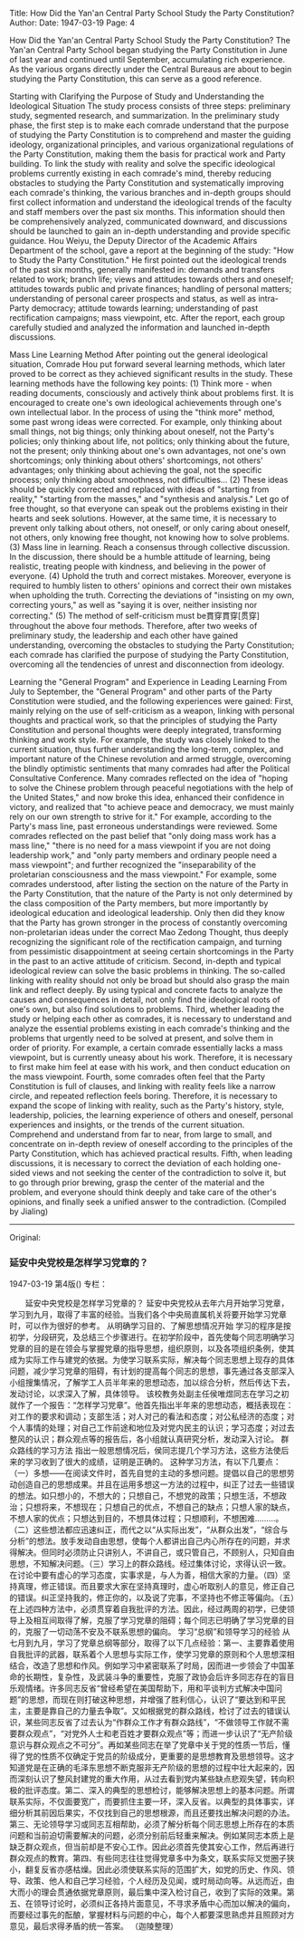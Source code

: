 Title: How Did the Yan'an Central Party School Study the Party Constitution?
Author:
Date: 1947-03-19
Page: 4

How Did the Yan'an Central Party School Study the Party Constitution?
    The Yan'an Central Party School began studying the Party Constitution in June of last year and continued until September, accumulating rich experience. As the various organs directly under the Central Bureaus are about to begin studying the Party Constitution, this can serve as a good reference.

  Starting with Clarifying the Purpose of Study and Understanding the Ideological Situation
    The study process consists of three steps: preliminary study, segmented research, and summarization. In the preliminary study phase, the first step is to make each comrade understand that the purpose of studying the Party Constitution is to comprehend and master the guiding ideology, organizational principles, and various organizational regulations of the Party Constitution, making them the basis for practical work and Party building. To link the study with reality and solve the specific ideological problems currently existing in each comrade's mind, thereby reducing obstacles to studying the Party Constitution and systematically improving each comrade's thinking, the various branches and in-depth groups should first collect information and understand the ideological trends of the faculty and staff members over the past six months. This information should then be comprehensively analyzed, communicated downward, and discussions should be launched to gain an in-depth understanding and provide specific guidance.
    Hou Weiyu, the Deputy Director of the Academic Affairs Department of the school, gave a report at the beginning of the study: "How to Study the Party Constitution." He first pointed out the ideological trends of the past six months, generally manifested in: demands and transfers related to work; branch life; views and attitudes towards others and oneself; attitudes towards public and private finances; handling of personal matters; understanding of personal career prospects and status, as well as intra-Party democracy; attitude towards learning; understanding of past rectification campaigns; mass viewpoint, etc. After the report, each group carefully studied and analyzed the information and launched in-depth discussions.

  Mass Line Learning Method
    After pointing out the general ideological situation, Comrade Hou put forward several learning methods, which later proved to be correct as they achieved significant results in the study.
    These learning methods have the following key points: (1) Think more - when reading documents, consciously and actively think about problems first. It is encouraged to create one's own ideological achievements through one's own intellectual labor. In the process of using the "think more" method, some past wrong ideas were corrected. For example, only thinking about small things, not big things; only thinking about oneself, not the Party's policies; only thinking about life, not politics; only thinking about the future, not the present; only thinking about one's own advantages, not one's own shortcomings; only thinking about others' shortcomings, not others' advantages; only thinking about achieving the goal, not the specific process; only thinking about smoothness, not difficulties... (2) These ideas should be quickly corrected and replaced with ideas of "starting from reality," "starting from the masses," and "synthesis and analysis." Let go of free thought, so that everyone can speak out the problems existing in their hearts and seek solutions. However, at the same time, it is necessary to prevent only talking about others, not oneself, or only caring about oneself, not others, only knowing free thought, not knowing how to solve problems. (3) Mass line in learning. Reach a consensus through collective discussion. In the discussion, there should be a humble attitude of learning, being realistic, treating people with kindness, and believing in the power of everyone. (4) Uphold the truth and correct mistakes. Moreover, everyone is required to humbly listen to others' opinions and correct their own mistakes when upholding the truth. Correcting the deviations of "insisting on my own, correcting yours," as well as "saying it is over, neither insisting nor correcting." (5) The method of self-criticism must be貫穿貫穿[贯穿] throughout the above four methods. Therefore, after two weeks of preliminary study, the leadership and each other have gained understanding, overcoming the obstacles to studying the Party Constitution; each comrade has clarified the purpose of studying the Party Constitution, overcoming all the tendencies of unrest and disconnection from ideology.

  Learning the "General Program" and Experience in Leading Learning
    From July to September, the "General Program" and other parts of the Party Constitution were studied, and the following experiences were gained: First, mainly relying on the use of self-criticism as a weapon, linking with personal thoughts and practical work, so that the principles of studying the Party Constitution and personal thoughts were deeply integrated, transforming thinking and work style. For example, the study was closely linked to the current situation, thus further understanding the long-term, complex, and important nature of the Chinese revolution and armed struggle, overcoming the blindly optimistic sentiments that many comrades had after the Political Consultative Conference. Many comrades reflected on the idea of "hoping to solve the Chinese problem through peaceful negotiations with the help of the United States," and now broke this idea, enhanced their confidence in victory, and realized that "to achieve peace and democracy, we must mainly rely on our own strength to strive for it." For example, according to the Party's mass line, past erroneous understandings were reviewed. Some comrades reflected on the past belief that "only doing mass work has a mass line," "there is no need for a mass viewpoint if you are not doing leadership work," and "only party members and ordinary people need a mass viewpoint"; and further recognized the "inseparability of the proletarian consciousness and the mass viewpoint." For example, some comrades understood, after listing the section on the nature of the Party in the Party Constitution, that the nature of the Party is not only determined by the class composition of the Party members, but more importantly by ideological education and ideological leadership. Only then did they know that the Party has grown stronger in the process of constantly overcoming non-proletarian ideas under the correct Mao Zedong Thought, thus deeply recognizing the significant role of the rectification campaign, and turning from pessimistic disappointment at seeing certain shortcomings in the Party in the past to an active attitude of criticism. Second, in-depth and typical ideological review can solve the basic problems in thinking. The so-called linking with reality should not only be broad but should also grasp the main link and reflect deeply. By using typical and concrete facts to analyze the causes and consequences in detail, not only find the ideological roots of one's own, but also find solutions to problems. Third, whether leading the study or helping each other as comrades, it is necessary to understand and analyze the essential problems existing in each comrade's thinking and the problems that urgently need to be solved at present, and solve them in order of priority. For example, a certain comrade essentially lacks a mass viewpoint, but is currently uneasy about his work. Therefore, it is necessary to first make him feel at ease with his work, and then conduct education on the mass viewpoint. Fourth, some comrades often feel that the Party Constitution is full of clauses, and linking with reality feels like a narrow circle, and repeated reflection feels boring. Therefore, it is necessary to expand the scope of linking with reality, such as the Party's history, style, leadership, policies, the learning experience of others and oneself, personal experiences and insights, or the trends of the current situation. Comprehend and understand from far to near, from large to small, and concentrate on in-depth review of oneself according to the principles of the Party Constitution, which has achieved practical results. Fifth, when leading discussions, it is necessary to correct the deviation of each holding one-sided views and not seeking the center of the contradiction to solve it, but to go through prior brewing, grasp the center of the material and the problem, and everyone should think deeply and take care of the other's opinions, and finally seek a unified answer to the contradiction.
        (Compiled by Jialing)



<hr /> 

Original: 


### 延安中央党校是怎样学习党章的？

1947-03-19
第4版()
专栏：

　　延安中央党校是怎样学习党章的？
    延安中央党校从去年六月开始学习党章，学习到九月，取得了丰富的经验。当我们各个中央局直属机关将要开始学习党章时，可以作为很好的参考。
  从明确学习目的、了解思想情况开始
    学习的程序是按初学，分段研究，及总结三个步骤进行。在初学阶段中，首先使每个同志明确学习党章的目的是在领会与掌握党章的指导思想，组织原则，以及各项组织条例，使其成为实际工作与建党的依据。为使学习联系实际，解决每个同志思想上现存的具体问题，减少学习党章的阻碍，有计划的提高每个同志的思想，事先通过各支部深入小组搜集情况，了解学工人员半年来的思想动态，加以综合分析，然后传达下去，发动讨论，以求深入了解，具体领导。
    该校教务处副主任侯唯煜同志在学习之初就作了一个报告：“怎样学习党章”。他首先指出半年来的思想动态，概括表现在：对工作的要求和调动；支部生活；对人对己的看法和态度；对公私经济的态度；对个人事情的处理；对自己工作前途和地位及对党内民主的认识；学习态度；对过去整风的认识；群众观点等的报告后，各小组就认真研究分析，发动深入讨论。
  群众路线的学习方法
    指出一般思想情况后，侯同志提几个学习方法，这些方法使后来的学习收到了很大的成绩，证明是正确的。
    这种学习方法，有以下几要点：（一）多想——在阅读文件时，首先自觉的主动的多想问题。提倡以自己的思想劳动创造自己的思想成果。并且在运用多想这一方法的过程中，纠正了过去一些错误的想法。如只想小的，不想大的；只想自己，不想党的政策；只想生活，不想政治；只想将来，不想现在；只想自己的优点，不想自己的缺点；只想人家的缺点，不想人家的优点；只想达到目的，不想具体过程；只想顺利，不想困难………。（二）这些想法都应迅速纠正，而代之以“从实际出发”，“从群众出发”，“综合与分析”的想法。放手发动自由思想，使每个人都讲出自己内心所存在的问题，并求得解决。但同时必须防止只讲别人，不讲自己，或只管自己，不顾别人，只知自由思想，不知解决问题。（三）学习上的群众路线。经过集体讨论，求得认识一致。在讨论中要有虚心的学习态度，实事求是，与人为善，相信大家的力量。（四）坚持真理，修正错误。而且要求大家在坚持真理时，虚心听取别人的意见，修正自己的错误。纠正坚持我的，修正你的，以及说了完事，不坚持也不修正等偏向。（五）在上述四种方法中，必须贯穿着自我批评的方法。因此，经过两周的初学，已使领导上及相互间取得了解，克服了学习党章的阻碍；每个同志已明确了学习党章的目的，克服了一切动荡不安及不联系思想的偏向。
  学习“总纲”和领导学习的经验
    从七月到九月，学习了党章总纲等部分，取得了以下几点经验：第一、主要靠着使用自我批评的武器，联系着个人思想与实际工作，使学习党章的原则和个人思想深相结合，改造了思想和作风。例如学习中紧密联系了时局，因而进一步领会了中国革命的长期性，复杂性，及武装斗争的重要性，克服了政协会后许多同志存在的盲目乐观情绪。许多同志反省“曾经希望在美国帮助下，用和平谈判方式解决中国问题”的思想，而现在则打破这种思想，并增强了胜利信心，认识了“要达到和平民主，主要是靠自己的力量去争取”。又如根据党的群众路线，检讨了过去的错误认识，某些同志反省了过去认为“作群众工作才有群众路线”，“不做领导工作就不需要群众观点”，“对党外人士和老百姓才要群众观点”等；而进一步认识了“无产阶级意识与群众观点之不可分”。再如某些同志在举了党章中关于党的性质一节后，懂得了党的性质不仅确定于党员的阶级成分，更重要的是思想教育及思想领导。这才知道党是在正确的毛泽东思想不断克服非无产阶级的思想的过程中壮大起来的，因而深刻认识了整风封建党的重大作用，从过去看到党内某些缺点悲观失望，转向积极的批评态度。第二、深入的典型的思想检讨，能够解决思想上的基本问题。所谓联系实际，不仅面要宽广，而要抓住主要一环，深入反省。以典型的具体事实，详细分析其前因后果实，不仅找到自己的思想根源，而且还要找出解决问题的办法。第三、无论领导学习或同志互相帮助，必须了解分析每个同志思想上所存在的本质问题和当前迫切需要解决的问题，必须分别前后轻重来解决。例如某同志本质上是缺乏群众观点，但当前却是不安心工作。因此必须首先使其安心工作，然后再进行群众观点的教育。第四、有些同志往往觉得党章多中为条文，联系实际又觉圈子狭小，翻复反省亦感枯燥。因此必须使联系实际的范围扩大，如党的历史、作风、领导、政策、他人和自己学习经验，个人经历及见闻，或时局动向等。从远而近，由大而小的理会贯通依据党章原则，最后集中深入检讨自己，收到了实际的效果。第五、在领导讨论时，必须纠正各持片面意见，不寻求矛盾中心而加以解决的偏向，而要经过事先的酝酿，掌握材料与问题的中心，每个人都要深思熟虑并且照顾对方意见，最后求得矛盾的统一答案。
        （迦陵整理）
